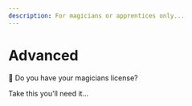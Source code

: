 ```yaml
---
description: For magicians or apprentices only...
---
```


# Advanced

🧙 Do you have your magicians license?

Take this you'll need it...

